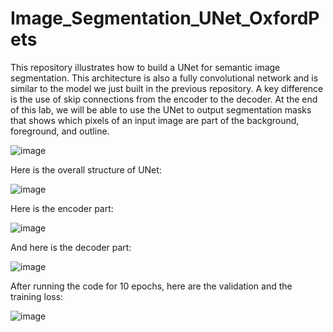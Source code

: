 # Image_Segmentation_UNet_OxfordPets
This repository illustrates how to build a UNet for semantic image segmentation. This architecture is also a fully convolutional network and is similar to the model we just built in the previous repository. A key difference is the use of skip connections from the encoder to the decoder.  At the end of this lab, we will be able to use the UNet to output segmentation masks that shows which pixels of an input image are part of the background, foreground, and outline.

![image](https://user-images.githubusercontent.com/64538407/112272551-06598080-8c85-11eb-9784-aac0454ff2c0.png)

Here is the overall structure of UNet:

![image](https://user-images.githubusercontent.com/64538407/112272690-2f7a1100-8c85-11eb-89e9-f67de9731f3d.png)

Here is the encoder part:

![image](https://user-images.githubusercontent.com/64538407/112272744-3f91f080-8c85-11eb-93c7-27b183592015.png)

And here is the decoder part:

![image](https://user-images.githubusercontent.com/64538407/112272788-4caedf80-8c85-11eb-99a5-e60931e096f6.png)

After running the code for 10 epochs, here are the validation and the training loss:

![image](https://user-images.githubusercontent.com/64538407/112272970-7831ca00-8c85-11eb-9395-e6524bd0f42f.png)


